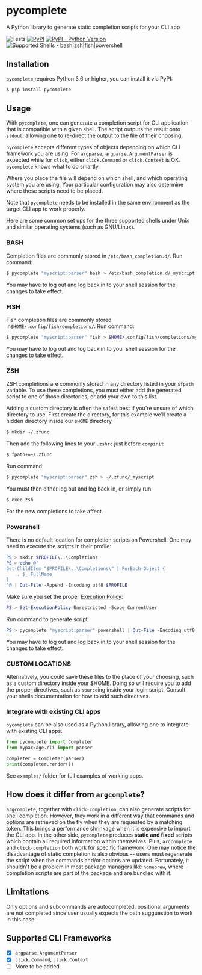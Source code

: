 # pycomplete

A Python library to generate static completion scripts for your CLI app

![Tests](https://github.com/frostming/pycomplete/workflows/Tests/badge.svg)
[![PyPI](https://img.shields.io/pypi/v/pycomplete)](https://pypi.org/project/pycomplete)
[![PyPI - Python Version](https://img.shields.io/pypi/pyversions/pycomplete)](https://pypi.org/project/pycomplete)
![Supported Shells - bash|zsh|fish|powershell](https://img.shields.io/badge/shell-bash%7Czsh%7Cfish%7Cpowershell-yellow)

## Installation

`pycomplete` requires Python 3.6 or higher, you can install it via PyPI:

```bash
$ pip install pycomplete
```

## Usage

With `pycomplete`, one can generate a completion script for CLI application that is compatible with a given shell.
The script outputs the result onto `stdout`, allowing one to re-direct the output to the file of their choosing.

`pycomplete` accepts different types of objects depending on which CLI framework you are using.
For `argparse`, `argparse.ArgumentParser` is expected while for `click`, either `click.Command` or `click.Context` is OK.
`pycomplete` knows what to do smartly.

Where you place the file will depend on which shell, and which operating system you are using.
Your particular configuration may also determine where these scripts need to be placed.

Note that `pycomplete` needs to be installed in the same environment as the target CLI app to work properly.

Here are some common set ups for the three supported shells under Unix and similar operating systems (such as GNU/Linux).

### BASH

Completion files are commonly stored in `/etc/bash_completion.d/`. Run command:

```bash
$ pycomplete "myscript:parser" bash > /etc/bash_completion.d/_myscript
```

You may have to log out and log back in to your shell session for the changes to take effect.

### FISH

Fish completion files are commonly stored in`$HOME/.config/fish/completions/`. Run command:

```bash
$ pycomplete "myscript:parser" fish > $HOME/.config/fish/completions/myscript.fish
```

You may have to log out and log back in to your shell session for the changes to take effect.

### ZSH

ZSH completions are commonly stored in any directory listed in your `$fpath` variable. To use these completions, you
must either add the generated script to one of those directories, or add your own to this list.

Adding a custom directory is often the safest best if you're unsure of which directory to use. First create the directory, for this
example we'll create a hidden directory inside our `$HOME` directory

```bash
$ mkdir ~/.zfunc
```

Then add the following lines to your `.zshrc` just before `compinit`

```bash
$ fpath+=~/.zfunc
```

Run command:

```bash
$ pycomplete "myscript:parser" zsh > ~/.zfunc/_myscript
```

You must then either log out and log back in, or simply run

```bash
$ exec zsh
```

For the new completions to take affect.

### Powershell

There is no default location for completion scripts on Powershell. One may need to execute the scripts in their profile:

```powershell
PS > mkdir $PROFILE\..\Completions
PS > echo @'
Get-ChildItem "$PROFILE\..\Completions\" | ForEach-Object {
    . $_.FullName
}
'@ | Out-File -Append -Encoding utf8 $PROFILE
```

Make sure you set the proper [Execution Policy](https://docs.microsoft.com/en-us/powershell/module/microsoft.powershell.security/set-executionpolicy):

```powershell
PS > Set-ExecutionPolicy Unrestricted -Scope CurrentUser
```

Run command to generate script:

```powershell
PS > pycomplete "myscript:parser" powershell | Out-File -Encoding utf8 $PROFILE\..\Completions\myscript_completion.ps1
```

You may have to log out and log back in to your shell session for the changes to take effect.

### CUSTOM LOCATIONS

Alternatively, you could save these files to the place of your choosing, such as a custom directory inside your \$HOME. Doing so will
require you to add the proper directives, such as `source`ing inside your login script. Consult your shells documentation for how to
add such directives.

### Integrate with existing CLI apps

`pycomplete` can be also used as a Python library, allowing one to integrate with existing CLI apps.

```python
from pycomplete import Completer
from mypackage.cli import parser

completer = Completer(parser)
print(completer.render())
```

See `examples/` folder for full examples of working apps.

## How does it differ from `argcomplete`?

`argcomplete`, together with `click-completion`, can also generate scripts for shell completion. However, they work in a different way
that commands and options are retrieved on the fly when they are requested by a matching token. This brings a performance shrinkage
when it is expensive to import the CLI app. In the other side, `pycomplete` produces **static and fixed** scripts which contain all required information
within themselves. Plus, `argcomplete` and `click-completion` both work for specific framework. One may notice the disadvantage of static completion
is also obvious -- users must regenerate the script when the commands and/or options are updated. Fortunately, it shouldn't be a problem
in most package managers like `homebrew`, where completion scripts are part of the package and are bundled with it.

## Limitations

Only options and subcommands are autocompleted, positional arguments are not completed since user usually expects the path sugguestion to work
in this case.

## Supported CLI Frameworks

- [x] `argparse.ArgumentParser`
- [x] `click.Command`, `click.Context`
- [ ] More to be added
